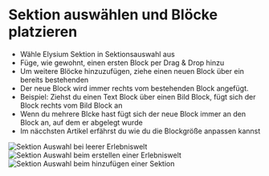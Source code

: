 # Sektion auswählen und Blöcke platzieren
- Wähle Elysium Sektion in Sektionsauswahl aus
- Füge, wie gewohnt, einen ersten Block per Drag & Drop hinzu
- Um weitere Blöcke hinzuzufügen, ziehe einen neuen Block über ein bereits bestehenden
- Der neue Block wird immer rechts vom bestehenden Block angefügt.
- Beispiel: Ziehst du einen Text Block über einen Bild Block, fügt sich der Block rechts vom Bild Block an
- Wenn du mehrere Blcke hast fügt sich der neue Block immer an den Block an, auf dem er abgelegt wurde
- Im näcchsten Artikel erfährst du wie du die Blockgröße anpassen kannst

<Grid>
    <Column :cols-md="6" :cols-xl="4">
        <Image src="sektion/admin-auswahl-blank.png" alt="Sektion Auswahl bei leerer Erlebniswelt"
        :sizes="{xs: 200, lg: 600, '6xl': 300}" :lazy="false" />
    </Column>
    <Column :cols-md="6" :cols-xl="4">
        <Image src="sektion/admin-auswahl-wizard.png" alt="Sektion Auswahl beim erstellen einer Erlebniswelt" 
        :sizes="{xs: 200, lg: 600, '6xl': 300}" :lazy="false"/>
    </Column>
    <Column :cols-md="6" :cols-xl="4">
        <Image src="sektion/admin-auswahl-add.png" alt="Sektion Auswahl beim hinzufügen einer Sektion" 
        :sizes="{xs: 200, lg: 600, '6xl': 300}" :lazy="false"/>
    </Column>
</Grid>